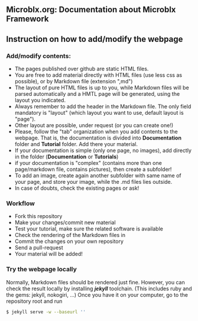Microblx.org: Documentation about Microblx Framework
---------------------------------------

## Instruction on how to add/modify the webpage

### Add/modify contents:

- The pages published over github are static HTML files.
- You are free to add material directly with HTML files (use less css as possible), or by Markdown file (extension ",md")
- The layout of pure HTML files is up to you, while Markdown files will be parsed automatically and a HMTL page will be generated, 
  using the layout you indicated.
- Always remember to add the header in the Markdown file. The only field mandatory is "layout" (which layout you want to use, default layout is "page").
- Other layout are possible, under request (or you can create one!)
- Please, follow the "tab" organization when you add contents to the webpage. That is, the documentation is divided into __Documentation__ folder and __Tutorial__ folder. Add there your material.
- If your documentation is simple (only one page, no images), add directly in the folder (__Documentation__ or __Tutorials__)
- if your documentation is "complex" (contains more than one page/markdown file, contains pictures), then create a subfolder!
- To add an image, create again another subfolder with same name of your page, and store your image, while the .md files lies outside.
- In case of doubts, check the existing pages or ask!

### Workflow

- Fork this repository
- Make your changes/commit new material
- Test your tutorial, make sure the related software is available
- Check the rendering of the Markdown files in
- Commit the changes on your own repository
- Send a pull-request
- Your material will be added!

### Try the webpage locally
Normally, Markdown files should be rendered just fine. However, you can check the result locally by installing ___jekyll___ toolchain.
(This includes ruby and the gems: jekyll, nokogiri, ...)
Once you have it on your computer, go to the repository root and run

```sh
$ jekyll serve -w --baseurl ''
```


